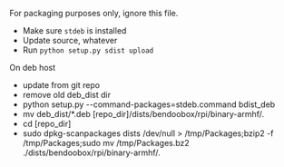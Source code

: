For packaging purposes only, ignore this file.

 * Make sure `stdeb` is installed
 * Update source, whatever
 * Run `python setup.py sdist upload`

On deb host
 * update from git repo
 * remove old deb_dist dir
 * python setup.py --command-packages=stdeb.command bdist_deb
 * mv deb_dist/*.deb [repo_dir]/dists/bendoobox/rpi/binary-armhf/.
 * cd [repo_dir]
 * sudo dpkg-scanpackages dists /dev/null > /tmp/Packages;bzip2 -f /tmp/Packages;sudo mv /tmp/Packages.bz2 ./dists/bendoobox/rpi/binary-armhf/.

